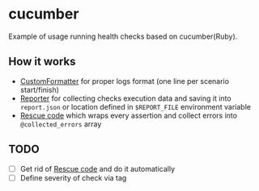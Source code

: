 # cucumber

Example of usage running health checks based on cucumber(Ruby).

## How it works

- [CustomFormatter](./features/support/formatter.rb) for proper logs format (one line per scenario start/finish)
- [Reporter](./features/support/reporter.rb) for collecting checks execution data and saving it into `report.json` or
  location defined in `$REPORT_FILE` environment variable
- [Rescue code](./features/step_definitions/simple_checks_steps.rb) which wraps every assertion and collect errors
  into `@collected_errors` array
  

## TODO

- [ ] Get rid of [Rescue code](./features/step_definitions/simple_checks_steps.rb) and do it automatically
- [ ] Define severity of check via tag
